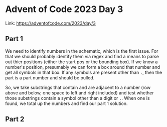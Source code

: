 # Advent of Code 2023 Day 3

Link: <https://adventofcode.com/2023/day/3>

## Part 1

We need to identify numbers in the schematic, which is the first issue.
For that we should probably identify them via regex and find a means to parse out thier positions
(either the start pos or the bounding box).
If we know a number's position, presumably we can form a box around that number and get all symbols in that box.
If any symbols are present other than `.`, then the part is a part number and should be pulled.

So, we take substrings that contain and are adjacent to a number
(row above and below, one space to left and right included)
and test whether those substrings contain a symbol other than a digit or `.`.
When one is found, we total up the numbers and find our part 1 solution.

## Part 2
